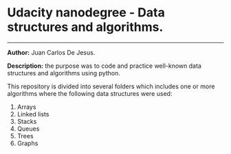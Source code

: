 # Udacity nanodegree - Data structures and algorithms.
***
**Author:** Juan Carlos De Jesus.

**Description:** the purpose was to code and practice well-known data structures and algorithms using python.

This repository is divided into several folders which includes one or more algorithms where the following data structures were used:

1. Arrays
2. Linked lists
3. Stacks
4. Queues
5. Trees
6. Graphs
